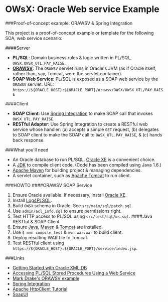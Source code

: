# OWsX: Oracle Web service Example

###Proof-of-concept example: ORAWSV & Spring Integration

This project is a proof-of-concept example or template for the following
SOA, web service scenario:

####Server
* **PL/SQL**: Domain business rules & logic written in PL/SQL, `OWSX.OWSX_UTL.PAY_RAISE`.
* [**ORAWSV**](http://docs.oracle.com/cd/E11882_01/appdev.112/e23094/xdb_web_services.htm#ADXDB3900): The `ORAWSV` servlet runs in Oracle's JVM (as if Oracle itself, rather than, say, Tomcat, were the servlet container).
* **SOAP Web Service**: PL/SQL is exposed as a SOAP web service by the `ORAWSV` servlet. URL: `https://${ORACLE_HOST}:${ORACLE_PORT}/orawsv/OWSX/OWSX_UTL/PAY_RAISE`

####Client
* **SOAP Client**: Use [Spring Integration](http://projects.spring.io/spring-integration/) to make SOAP call that invokes `OWSX_UTL.PAY_RAISE`.
* **RESTful Adapter**: Use Spring Integration to create a RESTful web service whose handler:
 (a) accepts a simple `GET` request,
 (b) delegates to SOAP client to make the SOAP call to `OWSX_UTL.PAY_RAISE`, &
 (c) hands back response.

###What you'll need

* An Oracle database to run PL/SQL. [Oracle XE](http://docs.oracle.com/cd/E17781_01/install.112/e18802/toc.htm) is a convenient choice.
* A [JDK](http://www.oracle.com/technetwork/java/javase/downloads/index.html) to compile client code. (Code has been compiled using Java 1.6.)
* [Apache Maven](http://maven.apache.org/index.html) for building project & managing dependencies.
* A servlet container, such as [Apache Tomcat](http://tomcat.apache.org/) to run client.

###HOWTO
####ORAWSV SOAP Service
1. Ensure Oracle available. If necessary, install [Oracle XE](http://docs.oracle.com/cd/E17781_01/install.112/e18802/toc.htm).
2. Install [Log4PLSQL](http://log4plsql.sourceforge.net/).
3. Build `OWSX` schema in Oracle. See `src/main/sql/patch.sql`.
4. Use `admin/acl_info.sql` to ensure permissions right.
5. Test HTTP access to PL/SQL using `src/test/sql/ws.sql`.
####Java RESTful & SOAP Client
1. Ensure [Java](http://www.oracle.com/technetwork/java/javase/downloads/index.html), [Maven](http://maven.apache.org/index.html) &
   [Tomcat](http://tomcat.apache.org/) are installed.
2. Use `$ mvn compile test` & `mvn war:war` to build client.
3. Deploy resulting WAR file to Tomcat.
4. Test RESTful client using `https://${ORACLE_HOST}:${ORACLE_PORT}/service/index.jsp`.

###Links

* [Getting Started with Oracle XML DB](http://docs.oracle.com/cd/B28359_01/appdev.111/b28369/xdb02rep.htm#i1011095)
* [Accessing PL/SQL Stored Procedures Using a Web Service](http://docs.oracle.com/cd/B28359_01/appdev.111/b28369/xdb_web_services.htm#CHDFGIBD)
* [Mark Drake's ORAWSV example](https://community.oracle.com/message/10283913#10283913)
* [Spring Integration](http://projects.spring.io/spring-integration/)
* [Apache HttpClient Tutorial](http://hc.apache.org/httpcomponents-client-ga/tutorial/html/index.html)
* [SoapUI](http://www.soapui.org/)
